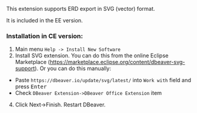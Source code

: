 This extension supports ERD export in SVG (vector) format.

It is included in the EE version.

### Installation in CE version:
1. Main menu `Help -> Install New Software`
2. Install SVG extension. You can do this from the online Eclipse Marketplace (https://marketplace.eclipse.org/content/dbeaver-svg-support). Or you can do this manually:
  * Paste `https://dbeaver.io/update/svg/latest/` into `Work with` field and press <kbd>Enter</kbd>
  * Check `DBeaver Extension->DBeaver Office Extension` item  
4. Click Next->Finish. Restart DBeaver.